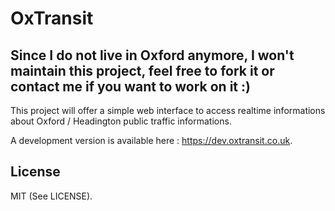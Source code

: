# OxTransit

## Since I do not live in Oxford anymore, I won't maintain this project, feel free to fork it or contact me if you want to work on it :)

This project will offer a simple web interface to access realtime informations about Oxford / Headington public traffic informations.

A development version is available here : https://dev.oxtransit.co.uk.

License
----------------------------------------------
MIT (See LICENSE).
